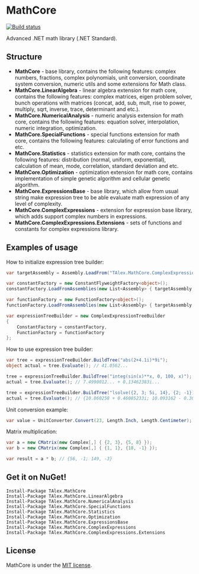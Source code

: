 # MathCore
[![Build status](https://ci.appveyor.com/api/projects/status/tx5d4fcdot9k0fvb?svg=true)](https://ci.appveyor.com/project/T-Alex/mathcore)

Advanced .NET math library (.NET Standard).

## Structure
* **MathCore** - base library, contains the following features: complex numbers, fractions, complex polynomials, unit conversion, coordinate system conversion, numeric utils and some extensions for Math class.
* **MathCore.LinearAlgebra** - linear algebra extension for math core, contains the following features: complex matrices, eigen problem solver, bunch operations with matrices (concat, add, sub, mult, rise to power, multiply, sqrt, inverse, trace, determinant and etc.).
* **MathCore.NumericalAnalysis** - numeric analysis extension for math core, contains the following features: equation solver, interpolation, numeric integration, optimization.
* **MathCore.SpecialFunctions** - special functions extension for math core, contains the following features: calculating of error functions and etc.
* **MathCore.Statistics** - statistics extension for math core, contains the following features: distribution (normal, uniform, exponential), calculation of mean, mode, correlation, standard deviation and etc.
* **MathCore.Optimization** - optimization extension for math core, contains implementation of simple genetic algorithm and cellular genetic algorithm.
* **MathCore.ExpressionsBase** - base library, which allow from usual string make expression tree to be able evaluate math expression of any level of complexity.
* **MathCore.ComplexExpressions** - extension for expression base library, which adds support complex numbers in expressions.
* **MathCore.ComplexExpressions.Extensions** - sets of functions and constants for complex expressions library.

## Examples of usage
How to initialize expression tree builder:
```C#
var targetAssembly = Assembly.LoadFrom("TAlex.MathCore.ComplexExpressions.Extensions.dll");

var constantFactory = new ConstantFlyweightFactory<object>();
constantFactory.LoadFromAssemblies(new List<Assembly> { targetAssembly });

var functionFactory = new FunctionFactory<object>();
functionFactory.LoadFromAssemblies(new List<Assembly> { targetAssembly });

var expressionTreeBuilder = new ComplexExpressionTreeBuilder
{
    ConstantFactory = constantFactory,
    FunctionFactory = functionFactory
};
```
How to use expression tree builder:
```C#
var tree = expressionTreeBuilder.BuildTree("abs(2+4.1i)*9i");
object actual = tree.Evaluate(); // 41.0562...

tree = expressionTreeBuilder.BuildTree("integ(sin(x)**x, 0, 100, x)");
actual = tree.Evaluate(); // 7.4990012... + 0.13462383i...

tree = expressionTreeBuilder.BuildTree("lsolve({2, 3; 5i, 14}, {2; -1})+10");
actual = tree.Evaluate(); // {10.860258 + 0.46085233i; 10.093162 - 0.30723489i}
```

Unit conversion example:
```C#
var value = UnitConverter.Convert(23, Length.Inch, Length.Centimeter); // 58.42
```

Matrix multiplication:
```C#
var a = new CMatrix(new Complex[,] { {2, 3}, {5, 8} });
var b = new CMatrix(new Complex[,] { {1, 1}, {18, -1} });

var result = a * b; // {56, -1; 149, -3}
```

## Get it on NuGet!
```
Install-Package TAlex.MathCore
Install-Package TAlex.MathCore.LinearAlgebra
Install-Package TAlex.MathCore.NumericalAnalysis
Install-Package TAlex.MathCore.SpecialFunctions
Install-Package TAlex.MathCore.Statistics
Install-Package TAlex.MathCore.Optimization
Install-Package TAlex.MathCore.ExpressionsBase
Install-Package TAlex.MathCore.ComplexExpressions
Install-Package TAlex.MathCore.ComplexExpressions.Extensions
```

## License
MathCore is under the [MIT license](LICENSE.md).
